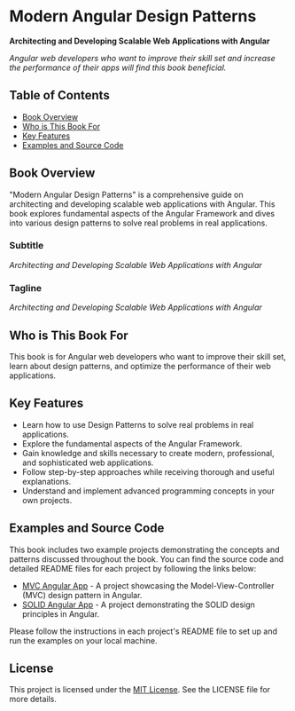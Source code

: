 # Modern Angular Design Patterns

**Architecting and Developing Scalable Web Applications with Angular**

*Angular web developers who want to improve their skill set and increase the performance of their apps will find this book beneficial.*

## Table of Contents

- [Book Overview](#book-overview)
- [Who is This Book For](#who-is-this-book-for)
- [Key Features](#key-features)
- [Examples and Source Code](#examples-and-source-code)

## Book Overview

"Modern Angular Design Patterns" is a comprehensive guide on architecting and developing scalable web applications with Angular. This book explores fundamental aspects of the Angular Framework and dives into various design patterns to solve real problems in real applications.

### Subtitle

*Architecting and Developing Scalable Web Applications with Angular*

### Tagline

*Architecting and Developing Scalable Web Applications with Angular*

## Who is This Book For

This book is for Angular web developers who want to improve their skill set, learn about design patterns, and optimize the performance of their web applications.

## Key Features

- Learn how to use Design Patterns to solve real problems in real applications.
- Explore the fundamental aspects of the Angular Framework.
- Gain knowledge and skills necessary to create modern, professional, and sophisticated web applications.
- Follow step-by-step approaches while receiving thorough and useful explanations.
- Understand and implement advanced programming concepts in your own projects.

## Examples and Source Code

This book includes two example projects demonstrating the concepts and patterns discussed throughout the book. You can find the source code and detailed README files for each project by following the links below:

- [MVC Angular App](./mvc-angular-app/README.md) - A project showcasing the Model-View-Controller (MVC) design pattern in Angular.
- [SOLID Angular App](./solid-angular-app/README.md) - A project demonstrating the SOLID design principles in Angular.

Please follow the instructions in each project's README file to set up and run the examples on your local machine.

## License

This project is licensed under the [MIT License](https://opensource.org/license/mit/). See the LICENSE file for more details.